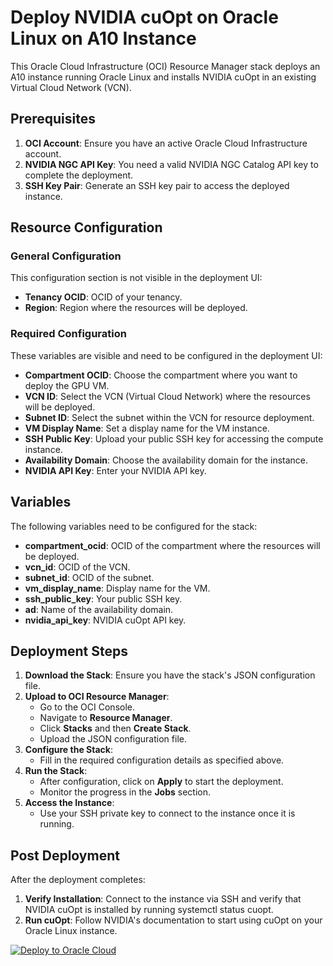 # Deploy NVIDIA cuOpt on Oracle Linux on A10 Instance

This Oracle Cloud Infrastructure (OCI) Resource Manager stack deploys an A10 instance running Oracle Linux and installs NVIDIA cuOpt in an existing Virtual Cloud Network (VCN).

## Prerequisites

1. **OCI Account**: Ensure you have an active Oracle Cloud Infrastructure account.
2. **NVIDIA NGC API Key**: You need a valid NVIDIA NGC Catalog API key to complete the deployment.
3. **SSH Key Pair**: Generate an SSH key pair to access the deployed instance.

## Resource Configuration

### General Configuration

This configuration section is not visible in the deployment UI:

- **Tenancy OCID**: OCID of your tenancy.
- **Region**: Region where the resources will be deployed.

### Required Configuration

These variables are visible and need to be configured in the deployment UI:

- **Compartment OCID**: Choose the compartment where you want to deploy the GPU VM.
- **VCN ID**: Select the VCN (Virtual Cloud Network) where the resources will be deployed.
- **Subnet ID**: Select the subnet within the VCN for resource deployment.
- **VM Display Name**: Set a display name for the VM instance.
- **SSH Public Key**: Upload your public SSH key for accessing the compute instance.
- **Availability Domain**: Choose the availability domain for the instance.
- **NVIDIA API Key**: Enter your NVIDIA API key.

## Variables

The following variables need to be configured for the stack:

- **compartment_ocid**: OCID of the compartment where the resources will be deployed.
- **vcn_id**: OCID of the VCN.
- **subnet_id**: OCID of the subnet.
- **vm_display_name**: Display name for the VM.
- **ssh_public_key**: Your public SSH key.
- **ad**: Name of the availability domain.
- **nvidia_api_key**: NVIDIA cuOpt API key.

## Deployment Steps

1. **Download the Stack**: Ensure you have the stack's JSON configuration file.
2. **Upload to OCI Resource Manager**:
    - Go to the OCI Console.
    - Navigate to **Resource Manager**.
    - Click **Stacks** and then **Create Stack**.
    - Upload the JSON configuration file.
3. **Configure the Stack**:
    - Fill in the required configuration details as specified above.
4. **Run the Stack**:
    - After configuration, click on **Apply** to start the deployment.
    - Monitor the progress in the **Jobs** section.
5. **Access the Instance**:
    - Use your SSH private key to connect to the instance once it is running.

## Post Deployment

After the deployment completes:

1. **Verify Installation**: Connect to the instance via SSH and verify that NVIDIA cuOpt is installed by running systemctl status cuopt.
2. **Run cuOpt**: Follow NVIDIA's documentation to start using cuOpt on your Oracle Linux instance.



[![Deploy to Oracle Cloud](https://oci-resourcemanager-plugin.plugins.oci.oraclecloud.com/20200127/deploy-to-oracle-cloud.svg)](https://console.us-ashburn-1.oraclecloud.com/resourcemanager/stacks/create?region=home&configSourceType=GitHub&configSourceURI=https://github.com/your-repo/oci-cuopt-stack.git)
